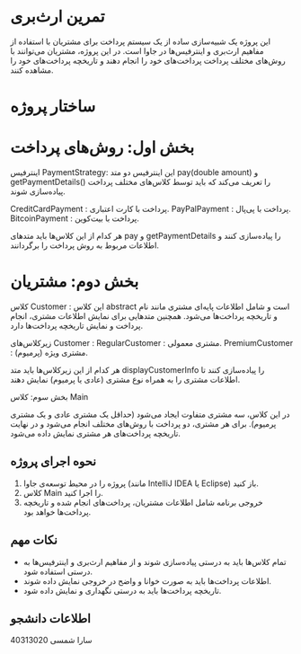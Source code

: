 # تمرین ارث‌بری  

این پروژه یک شبیه‌سازی ساده از یک سیستم پرداخت برای مشتریان با استفاده از مفاهیم ارث‌بری و اینترفیس‌ها در جاوا است. در این پروژه، مشتریان می‌توانند با روش‌های مختلف پرداخت  پرداخت‌های خود را انجام دهند و تاریخچه پرداخت‌های خود را مشاهده کنند.

# ساختار پروژه

# بخش اول: روش‌های پرداخت

اینترفیس PaymentStrategy: این اینترفیس دو متد pay(double amount) و getPaymentDetails() را تعریف می‌کند که باید توسط کلاس‌های مختلف پرداخت پیاده‌سازی شوند.

CreditCardPayment : پرداخت با کارت اعتباری.
PayPalPayment : پرداخت با پی‌پال.
BitcoinPayment : پرداخت با بیت‌کوین.

هر کدام از این کلاس‌ها باید متدهای pay و getPaymentDetails را پیاده‌سازی کنند و اطلاعات مربوط به روش پرداخت را برگردانند.

# بخش دوم: مشتریان

کلاس Customer : این کلاس abstract است و شامل اطلاعات پایه‌ای مشتری مانند نام و تاریخچه پرداخت‌ها می‌شود. همچنین متدهایی برای نمایش اطلاعات مشتری، انجام پرداخت و نمایش تاریخچه پرداخت‌ها دارد.

زیرکلاس‌های Customer :
RegularCustomer : مشتری معمولی.
PremiumCustomer : مشتری ویژه (پرمیوم).

هر کدام از این زیرکلاس‌ها باید متد displayCustomerInfo  را پیاده‌سازی کنند تا اطلاعات مشتری را به همراه نوع مشتری (عادی یا پرمیوم) نمایش دهند.

بخش سوم: کلاس Main

در این کلاس، سه مشتری متفاوت ایجاد می‌شود (حداقل یک مشتری عادی و یک مشتری پرمیوم). برای هر مشتری، دو پرداخت با روش‌های مختلف انجام می‌شود و در نهایت تاریخچه پرداخت‌های هر مشتری نمایش داده می‌شود.

## نحوه اجرای پروژه

1. پروژه را در محیط توسعه‌ی جاوا (مانند IntelliJ IDEA یا Eclipse) باز کنید.
2. کلاس Main را اجرا کنید.
3. خروجی برنامه شامل اطلاعات مشتریان، پرداخت‌های انجام شده و تاریخچه پرداخت‌ها خواهد بود.



## نکات مهم

- تمام کلاس‌ها باید به درستی پیاده‌سازی شوند و از مفاهیم ارث‌بری و اینترفیس‌ها به درستی استفاده شود.
- اطلاعات پرداخت‌ها باید به صورت خوانا و واضح در خروجی نمایش داده شوند.
- تاریخچه پرداخت‌ها باید به درستی نگهداری و نمایش داده شود.

## اطلاعات دانشجو
سارا شمسی 40313020
